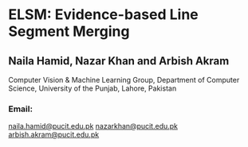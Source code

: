 # ELSM: Evidence-based Line Segment Merging

## Naila Hamid, Nazar Khan and Arbish Akram
Computer Vision & Machine Learning Group, Department of Computer Science,
University of the Punjab, Lahore, Pakistan

### Email:
naila.hamid@pucit.edu.pk
nazarkhan@pucit.edu.pk
arbish.akram@pucit.edu.pk
